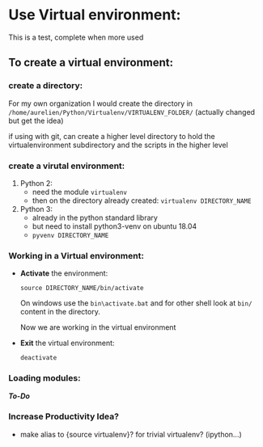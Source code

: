 # Use Virtual environment:

This is a test, complete when more used

## To create a virtual environment:

### create a directory:

For my own organization I would create the directory in `/home/aurelien/Python/Virtualenv/VIRTUALENV_FOLDER/` (actually changed but get the idea)

if using with git, can create a higher level directory to hold the virtualenvironment subdirectory and the scripts in the higher level

### create a virutal environment:

1. Python 2:
    + need the module `virtualenv`
    + then on the directory already created: `virtualenv DIRECTORY_NAME`
2. Python 3:
    + already in the python standard library
    + but need to install python3-venv on ubuntu 18.04
    + `pyvenv DIRECTORY_NAME`

### Working in a Virtual environment:

- **Activate** the environment:
    
    `source DIRECTORY_NAME/bin/activate` 

    On windows use the `bin\activate.bat` and for other shell look at `bin/` content in the directory.

    Now we are working in the virtual environment 

- **Exit** the virtual environment:
    
    `deactivate`

### Loading modules:

***To-Do***

### Increase Productivity Idea?

- make alias to {source virtualenv}? for trivial virtualenv? (ipython...)

